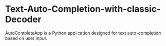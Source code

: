 # Text-Auto-Completion-with-classic-Decoder
AutoCompleteApp is a Python application designed for text auto-completion based on user input.
